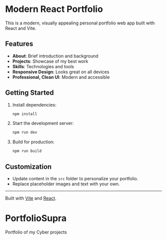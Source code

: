 # Modern React Portfolio

This is a modern, visually appealing personal portfolio web app built with React and Vite. 

## Features
- **About**: Brief introduction and background
- **Projects**: Showcase of my best work
- **Skills**: Technologies and tools
- **Responsive Design**: Looks great on all devices
- **Professional, Clean UI**: Modern and accessible

## Getting Started

1. Install dependencies:
   ```sh
   npm install
   ```
2. Start the development server:
   ```sh
   npm run dev
   ```
3. Build for production:
   ```sh
   npm run build
   ```

## Customization
- Update content in the `src` folder to personalize your portfolio.
- Replace placeholder images and text with your own.

---
Built with [Vite](https://vitejs.dev/) and [React](https://react.dev/).
# PortfolioSupra
Portfolio of my Cyber projects
